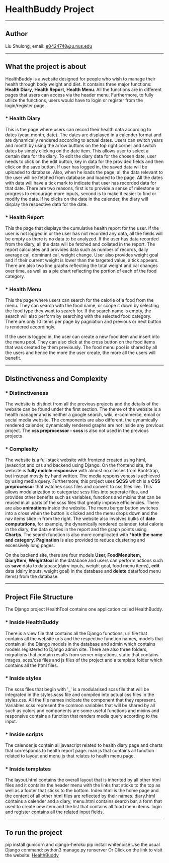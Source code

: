 # HealthBuddy Project
- - -
## Author
Liu Shulong, email: e0424740@u.nus.edu
- - -
## What the project is about
HealthBuddy is a website designed for people who wish to manage their health through body weight and diet. It contains three major functions: **Health Diary**, **Health Report**, **Health Menu**. All the functions are in different pages that users can access via the header menu. Furthermore, to fully utilize the functions, users would have to login or register from the login/register page.

### * Health Diary
This is the page where users can record their health data according to dates (year, month, date). The dates are displayed in a calender format and are dynamically rendered according to actual dates. Users can switch years and month by using the arrow buttons on the top right corner and switch dates by simply clicking on the date item. This allows user to select a certain date for the diary. To edit the diary data for the chosen date, user needs to click on the edit button, key in data for the provided fields and then click on the save button. 
If user has logged in, the saved data will be uploaded to database. Also, when he loads the page, all the data relevant to the user will be fetched from database and loaded to the page. All the dates with data will have a tick mark to indicate that user has recorded data for that date. There are two reasons, first is to provide a sense of milestone or progress to encourage more inputs, second is to make it easier to find or modify the data. If he clicks on the date in the calender, the diary will display the respective data for the date.

### * Health Report
This the page that displays the cumulative health report for the user. If the user is not logged in or the user has not recorded any data, all the fields will be empty as there is no data to be analyzed. If the user has data recorded from the diary, all the data will be fetched and collated in the report. The report calculates and provides data such as number of records, daily average cal, dominant cal, weight change. User also provides weight goal and if their current weight is lower than the targeted value, a tick appears. There are also two line graphs reflecting the total weight and cal changes over time, as well as a pie chart reflecting the portion of each of the food category.

### * Health Menu
This the page where users can search for the calorie of a food from the menu. They can search with the food name, or scope it down by selecting the food type they want to search for. If the search name is empty, the search will also perform by searching with the selected food category. There are only 10 items per page by pagniation and previous or next button is rendered accordingly.

If the user is logged in, the user can create a new food item and insert into the menu pool. They can also click at the cross button on the food items that was created by them previously. The food menu pool is shared by all the users and hence the more the user create, the more all the users will benefit.

- - -
## Distinctiveness and Complexity
### * Distinctiveness
The website is distinct from all the previous projects and the details of the website can be found under the first section.
The theme of the website is a health manager and is neither a google search, wiki, e-commerce, email or social media website. 
The components are also different, the dynamically rendered calender, dynamically rendered graphs are not inside any previous project. The **css preprocessor - scss** is also not used in the previous projects

### * Complexity
The website is a full stack website with frontend created using html, javascript and css and backend using Django. 
On the frontend site, the website is **fully mobile responsive** with almost no classes from Bootstrap, but instead mostly by hand written. The media responsiveness is achieved by using media query. Furthermore, this project uses **SCSS** which is a **CSS preprocessor** that watches scss files and convert to css files live. This allows modularization to categorize scss files into seperate files, and provides other benefits such as variables, functions and mixins that can be reused in all parts of the scss files that greatly improve efficiencies. There are also **animations** inside the website. The menu burger button switches into a cross when the button is clicked and the menu drops down and the nav items slide in from the right.
The website also involves bulks of **date computations**, for example, the dynamically rendered calender, total calorie in the diary, the data entries in the report and the graph points using **Chartjs**.
The search function is also more complicated with ***both the name and category**. **Pagination** is also provided to reduce clustering and excessively long pages. 

On the backend site, there are four models **User, FoodMenuItem, DiaryItem, WeightGoal** in the database and users can perform actions such as **save** data to database(dairy inputs, weight goal, food menu items), **edit** data (dairy inputs, weight goal) in the database and **delete** data(food menu items) from the database.
- - -
## Project File Structure
The Django project HealthTool contains one application called HealthBuddy.
### * Inside HealthBuddy
There is a view file that contains all the Django functions, url file that contains all the website urls and the respective function names, models that contain all the Django models in the database and admin which contains models registered to Django admin site. There are also three folders, migrations that contain results from server migrations, static that contains images, scss/css files and js files of the project and a template folder which contains all the html files.
### * Inside styles
The scss files that begin with '_' is a modularised scss file that will be integrated in the styles.scss file and compiled into actual css files in the styles.css. All the file names indicate the component that they represent. Variables.scss represent the common variables that will be shared by all such as colors and components are some useful functions and mixins and responsive contains a function that renders media query according to the input.
### * Inside scripts
The calender.js contain all javascript related to health diary page and charts that corresponds to health report page. man.js that contains all function related to layout and menu.js that relates to health menu page.
### * Inside templates
The layout.html contains the overall layout that is inherited by all other html files and it contains the header menu with the links that sticks to the top as well as a footer that sticks to the bottom. Index.html is the home page and the content of all other html files are reflected by their names. diary.html contains a calender and a diary, menu.html contains search bar, a form that used to create new item and the list that contains all food menu items. login and register contains all the related input fields.
- - -
## To run the project
pip install gunicorn and django-heroku
pip install whitenoise
Use the usual Django command: python3 manage.py runserver
Or Click on the link to visit the website:  [HealthBuddy](https://www.youtube.com)
